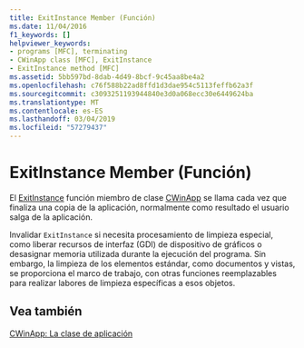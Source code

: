 ```yaml
---
title: ExitInstance Member (Función)
ms.date: 11/04/2016
f1_keywords: []
helpviewer_keywords:
- programs [MFC], terminating
- CWinApp class [MFC], ExitInstance
- ExitInstance method [MFC]
ms.assetid: 5bb597bd-8dab-4d49-8bcf-9c45aa8be4a2
ms.openlocfilehash: c76f588b22ad8ffd1d3dae954c5113feffb62a3f
ms.sourcegitcommit: c3093251193944840e3d0a068ecc30e6449624ba
ms.translationtype: MT
ms.contentlocale: es-ES
ms.lasthandoff: 03/04/2019
ms.locfileid: "57279437"
---
```

# <a name="exitinstance-member-function"></a>ExitInstance Member (Función)

El [ExitInstance](../mfc/reference/cwinapp-class.md#exitinstance) función miembro de clase [CWinApp](../mfc/reference/cwinapp-class.md) se llama cada vez que finaliza una copia de la aplicación, normalmente como resultado el usuario salga de la aplicación.

Invalidar `ExitInstance` si necesita procesamiento de limpieza especial, como liberar recursos de interfaz (GDI) de dispositivo de gráficos o desasignar memoria utilizada durante la ejecución del programa. Sin embargo, la limpieza de los elementos estándar, como documentos y vistas, se proporciona el marco de trabajo, con otras funciones reemplazables para realizar labores de limpieza específicas a esos objetos.

## <a name="see-also"></a>Vea también

[CWinApp: La clase de aplicación](../mfc/cwinapp-the-application-class.md)
